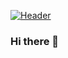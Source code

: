 [![Header](https://raw.githubusercontent.com/HaithamAjaj/HaithamAjaj/HAITHAM.png)](https://some-url.dev/)


### Hi there 👋

<!--
**HaithamAjaj/HaithamAjaj** is a ✨ _special_ ✨ repository because its `README.md` (this file) appears on your GitHub profile.

Here are some ideas to get you started:

- 🔭 I’m currently working on ...
- 🌱 I’m currently learning ...
- 👯 I’m looking to collaborate on ...
- 🤔 I’m looking for help with ...
- 💬 Ask me about ...
- 📫 How to reach me: ...
- 😄 Pronouns: ...
- ⚡ Fun fact: ...
-->
